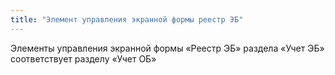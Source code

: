 ```yaml
---
title: "Элемент управления экранной формы реестр ЭБ"
---
```


Элементы управления экранной формы «Реестр ЭБ» раздела «Учет ЭБ» соответствует разделу «Учет ОБ»
